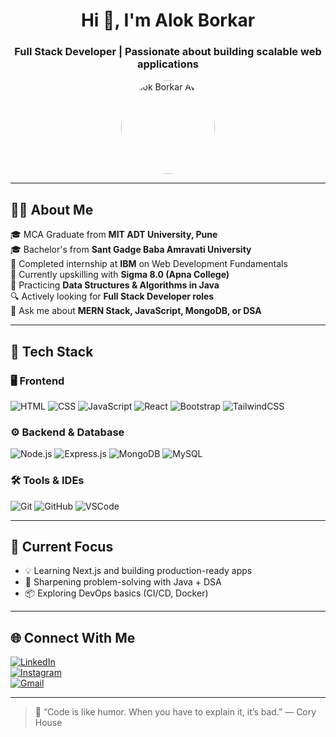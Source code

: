 <h1 align="center">Hi 👋, I'm Alok Borkar</h1>
<h3 align="center">Full Stack Developer | Passionate about building scalable web applications</h3>

<p align="center">
  <img src="https://avatars.githubusercontent.com/u/123456789?v=4" alt="Alok Borkar Avatar" width="150" style="border-radius: 50%"/>
</p>

---

## 👨‍💻 About Me

🎓 MCA Graduate from **MIT ADT University, Pune**  
🎓 Bachelor's from **Sant Gadge Baba Amravati University**  
💼 Completed internship at **IBM** on Web Development Fundamentals  
🚀 Currently upskilling with **Sigma 8.0 (Apna College)**  
🧠 Practicing **Data Structures & Algorithms in Java**  
🔍 Actively looking for **Full Stack Developer roles**  
💬 Ask me about **MERN Stack, JavaScript, MongoDB, or DSA**

---

## 🧰 Tech Stack

### 🖥️ Frontend
![HTML](https://img.shields.io/badge/-HTML5-E34F26?style=flat&logo=html5&logoColor=white)
![CSS](https://img.shields.io/badge/-CSS3-1572B6?style=flat&logo=css3)
![JavaScript](https://img.shields.io/badge/-JavaScript-F7DF1E?style=flat&logo=javascript)
![React](https://img.shields.io/badge/-React-61DAFB?style=flat&logo=react)
![Bootstrap](https://img.shields.io/badge/-Bootstrap-563D7C?style=flat&logo=bootstrap)
![TailwindCSS](https://img.shields.io/badge/-TailwindCSS-38B2AC?style=flat&logo=tailwind-css)

### ⚙️ Backend & Database
![Node.js](https://img.shields.io/badge/-Node.js-339933?style=flat&logo=node.js)
![Express.js](https://img.shields.io/badge/-Express.js-000000?style=flat&logo=express)
![MongoDB](https://img.shields.io/badge/-MongoDB-47A248?style=flat&logo=mongodb)
![MySQL](https://img.shields.io/badge/-MySQL-00758F?style=flat&logo=mysql)

### 🛠 Tools & IDEs
![Git](https://img.shields.io/badge/-Git-F05032?style=flat&logo=git)
![GitHub](https://img.shields.io/badge/-GitHub-181717?style=flat&logo=github)
![VSCode](https://img.shields.io/badge/-VSCode-007ACC?style=flat&logo=visual-studio-code)

---

## 🚀 Current Focus

- 💡 Learning Next.js and building production-ready apps
- 🧠 Sharpening problem-solving with Java + DSA
- 📦 Exploring DevOps basics (CI/CD, Docker)

---

## 🌐 Connect With Me

[![LinkedIn](https://img.shields.io/badge/-LinkedIn-blue?logo=linkedin&style=flat-square)](https://linkedin.com/in/borkaralok1)  
[![Instagram](https://img.shields.io/badge/-Instagram-E4405F?logo=instagram&style=flat-square)](https://instagram.com/borkaralok1)  
[![Gmail](https://img.shields.io/badge/-Gmail-D14836?logo=gmail&style=flat-square)](mailto:borkaralok1@gmail.com)  


---

> 🚀 “Code is like humor. When you have to explain it, it’s bad.” — Cory House

